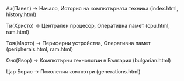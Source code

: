 Аз(Павел) -> Начало, История на компютърната техника (index.html, history.html)

Ти(Христо) -> Централен процесор, Оперативна памет (cpu.html, ram.html)

Тоя(Марто) -> Периферни устройства, Оперативна памет (peripherals.html, ram.html)

Оня(Явор) -> Компютърни технологии в България (bulgarian.html)

Цар Борис -> Поколения компютри (generations.html)
